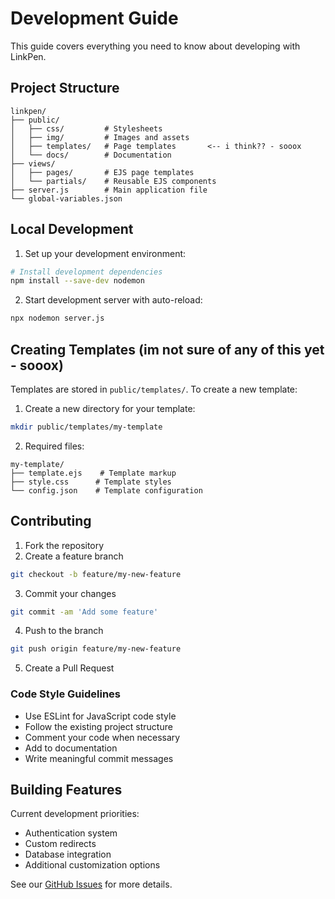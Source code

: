 # Development Guide

This guide covers everything you need to know about developing with LinkPen.

## Project Structure

```
linkpen/
├── public/
│   ├── css/         # Stylesheets
│   ├── img/         # Images and assets
│   ├── templates/   # Page templates       <-- i think?? - sooox
│   └── docs/        # Documentation
├── views/
│   ├── pages/       # EJS page templates
│   └── partials/    # Reusable EJS components
├── server.js        # Main application file
└── global-variables.json
```

## Local Development

1. Set up your development environment:
```bash
# Install development dependencies
npm install --save-dev nodemon
```

2. Start development server with auto-reload:
```bash
npx nodemon server.js
```

## Creating Templates (im not sure of any of this yet - sooox)

Templates are stored in `public/templates/`. To create a new template:

1. Create a new directory for your template:
```bash
mkdir public/templates/my-template
```

2. Required files:
```
my-template/
├── template.ejs    # Template markup
├── style.css      # Template styles
└── config.json    # Template configuration
```

## Contributing

1. Fork the repository
2. Create a feature branch
```bash
git checkout -b feature/my-new-feature
```
3. Commit your changes
```bash
git commit -am 'Add some feature'
```
4. Push to the branch
```bash
git push origin feature/my-new-feature
```
5. Create a Pull Request

### Code Style Guidelines

- Use ESLint for JavaScript code style
- Follow the existing project structure
- Comment your code when necessary
- Add to documentation
- Write meaningful commit messages

## Building Features

Current development priorities:
- Authentication system
- Custom redirects
- Database integration
- Additional customization options

See our [GitHub Issues](https://github.com/sleepingami/linkpen/issues) for more details.